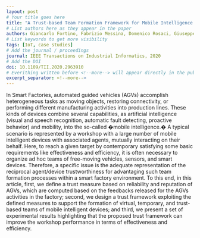 ```yaml
---
layout: post
# Your title goes here
title: "A Trust-based Team Formation Framework for Mobile Intelligence in Smart Factories"
# List authors here as they appear in the paper
authors: Giancarlo Fortino, Fabrizio Messina, Domenico Rosaci, Giuseppe Maria Sarne, Claudio Savaglio
# List keywords to get more visibility
tags: [IoT, case studies]
# Add the journal / proceedings
journal: IEEE Transactions on Industrial Informatics, 2020
# Add the DOI
doi: 10.1109/TII.2020.2963910
# Everithing written before <!--more--> will appear directly in the publications page
excerpt_separator: <!--more-->
---
```


In Smart Factories, automated guided vehicles (AGVs) accomplish heterogeneous tasks as moving objects, restoring connectivity, or performing different manufacturing activities into production lines. These kinds of devices combine several capabilities, as artificial intelligence (visual and speech recognition, automatic fault detecting, proactive behavior) and mobility, into the so-called �mobile intelligence.� A typical scenario is represented by a workshop with a large number of mobile intelligent devices with associated agents, mutually interacting on their behalf. Here, to reach a given target by contemporary satisfying some basic requirements like effectiveness and efficiency, it is often necessary to organize ad hoc teams of free-moving vehicles, sensors, and smart devices. Therefore, a specific issue is the adequate representation of the reciprocal agent/device trustworthiness for advantaging such team formation processes within a smart factory environment. To this end, in this article, first, we define a trust measure based on reliability and reputation of AGVs, which are computed based on the feedbacks released for the AGVs activities in the factory; second, we design a trust framework exploiting the defined measures to support the formation of virtual, temporary, and trust-based teams of mobile intelligent devices; and third, we present a set of experimental results highlighting that the proposed trust framework can improve the workshop performance in terms of effectiveness and efficiency.

